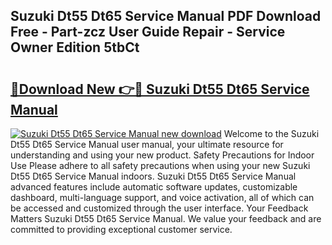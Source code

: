 ## Suzuki Dt55 Dt65 Service Manual PDF Download Free - Part-zcz User Guide Repair - Service Owner Edition 5tbCt

# <h2><a href="http://bc58830.oget.top/?id=Suzuki+Dt55+Dt65+Service+Manual">🔗Download New 👉🔴 Suzuki Dt55 Dt65 Service Manual</a></h2>

[![Suzuki Dt55 Dt65 Service Manual new download](https://i.imgur.com/5g1atiW.png)](http://bc58830.oget.top/?id=Suzuki+Dt55+Dt65+Service+Manual)
Welcome to the Suzuki Dt55 Dt65 Service Manual user manual, your ultimate resource for understanding and using your new product. Safety Precautions for Indoor Use Please adhere to all safety precautions when using your new Suzuki Dt55 Dt65 Service Manual indoors. Suzuki Dt55 Dt65 Service Manual advanced features include automatic software updates, customizable dashboard, multi-language support, and voice activation, all of which can be accessed and customized through the user interface. Your Feedback Matters Suzuki Dt55 Dt65 Service Manual. We value your feedback and are committed to providing exceptional customer service.
